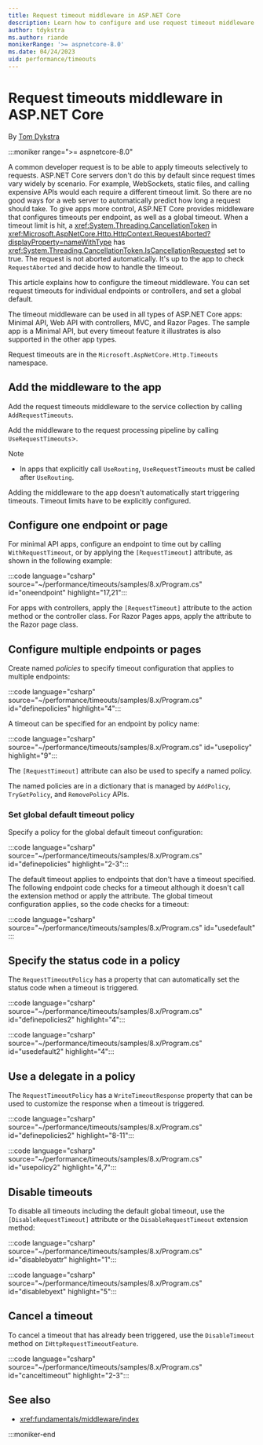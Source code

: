 ```yaml
---
title: Request timeout middleware in ASP.NET Core
description: Learn how to configure and use request timeout middleware in ASP.NET Core.
author: tdykstra
ms.author: riande
monikerRange: '>= aspnetcore-8.0'
ms.date: 04/24/2023
uid: performance/timeouts
---
```

# Request timeouts middleware in ASP.NET Core

By [Tom Dykstra](https://github.com/tdykstra)

:::moniker range=">= aspnetcore-8.0"

A common developer request is to be able to apply timeouts selectively to requests. ASP.NET Core servers don't do this by default since request times vary widely by scenario. For example, WebSockets, static files, and calling expensive APIs would each require a different timeout limit. So there are no good ways for a web server to automatically predict how long a request should take. To give apps more control, ASP.NET Core provides middleware that configures timeouts per endpoint, as well as a global timeout. When a timeout limit is hit, a <xref:System.Threading.CancellationToken> in <xref:Microsoft.AspNetCore.Http.HttpContext.RequestAborted?displayProperty=nameWithType> has <xref:System.Threading.CancellationToken.IsCancellationRequested> set to true. The request is not aborted automatically. It's up to the app to check `RequestAborted` and decide how to handle the timeout.

This article explains how to configure the timeout middleware. You can set request timeouts for individual endpoints or controllers, and set a global default.

The timeout middleware can be used in all types of ASP.NET Core apps: Minimal API, Web API with controllers, MVC, and Razor Pages. The sample app is a Minimal API, but every timeout feature it illustrates is also supported in the other app types.

Request timeouts are in the `Microsoft.AspNetCore.Http.Timeouts` namespace.

## Add the middleware to the app

Add the request timeouts middleware to the service collection by calling `AddRequestTimeouts`.

Add the middleware to the request processing pipeline by calling `UseRequestTimeouts`>.

> [!NOTE]
> * In apps that explicitly call `UseRouting`, `UseRequestTimeouts` must be called after `UseRouting`.

Adding the middleware to the app doesn't automatically start triggering timeouts. Timeout limits have to be explicitly configured.

## Configure one endpoint or page

For minimal API apps, configure an endpoint to time out by calling `WithRequestTimeout`, or by applying the `[RequestTimeout]` attribute, as shown in the following example:

:::code language="csharp" source="~/performance/timeouts/samples/8.x/Program.cs" id="oneendpoint" highlight="17,21":::

For apps with controllers, apply the `[RequestTimeout]` attribute to the action method or the controller class. For Razor Pages apps, apply the attribute to the Razor page class.

## Configure multiple endpoints or pages

Create named *policies* to specify timeout configuration that applies to multiple endpoints:

:::code language="csharp" source="~/performance/timeouts/samples/8.x/Program.cs" id="definepolicies" highlight="4":::

A timeout can be specified for an endpoint by policy name:

:::code language="csharp" source="~/performance/timeouts/samples/8.x/Program.cs" id="usepolicy" highlight="9":::

The `[RequestTimeout]` attribute can also be used to specify a named policy.

The named policies are in a dictionary that is managed by `AddPolicy`, `TryGetPolicy`, and `RemovePolicy` APIs.

### Set global default timeout policy

Specify a policy for the global default timeout configuration:

:::code language="csharp" source="~/performance/timeouts/samples/8.x/Program.cs" id="definepolicies" highlight="2-3":::

The default timeout applies to endpoints that don't have a timeout specified. The following endpoint code checks for a timeout although it doesn't call the extension method or apply the attribute. The global timeout configuration applies, so the code checks for a timeout:

:::code language="csharp" source="~/performance/timeouts/samples/8.x/Program.cs" id="usedefault" :::

## Specify the status code in a policy

The `RequestTimeoutPolicy` has a property that can automatically set the status code when a timeout is triggered.

:::code language="csharp" source="~/performance/timeouts/samples/8.x/Program.cs" id="definepolicies2" highlight="4":::

:::code language="csharp" source="~/performance/timeouts/samples/8.x/Program.cs" id="usedefault2" highlight="4":::

## Use a delegate in a policy

The `RequestTimeoutPolicy` has a `WriteTimeoutResponse` property that can be used to customize the response when a timeout is triggered.

:::code language="csharp" source="~/performance/timeouts/samples/8.x/Program.cs" id="definepolicies2" highlight="8-11":::

:::code language="csharp" source="~/performance/timeouts/samples/8.x/Program.cs" id="usepolicy2" highlight="4,7":::

## Disable timeouts

To disable all timeouts including the default global timeout, use the `[DisableRequestTimeout]` attribute or the `DisableRequestTimeout` extension method:

:::code language="csharp" source="~/performance/timeouts/samples/8.x/Program.cs" id="disablebyattr" highlight="1":::

:::code language="csharp" source="~/performance/timeouts/samples/8.x/Program.cs" id="disablebyext" highlight="5":::

## Cancel a timeout

To cancel a timeout that has already been triggered, use the `DisableTimeout` method on `IHttpRequestTimeoutFeature`.

:::code language="csharp" source="~/performance/timeouts/samples/8.x/Program.cs" id="canceltimeout" highlight="2-3":::

## See also

* <xref:fundamentals/middleware/index>

:::moniker-end
